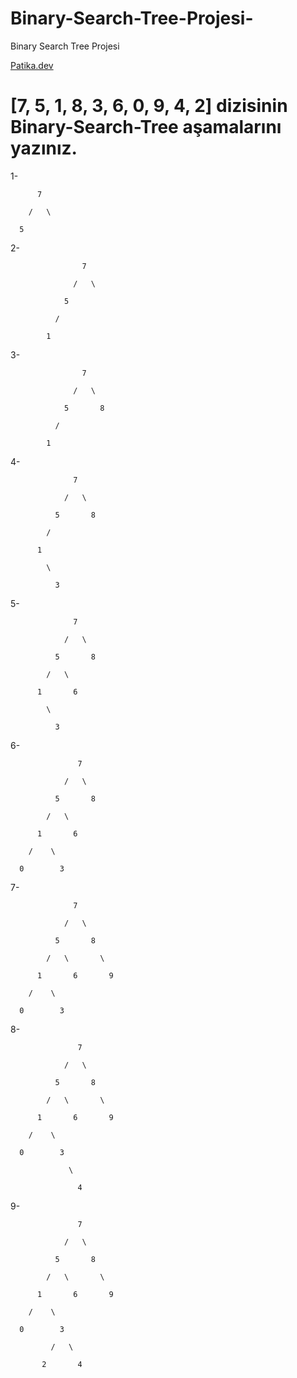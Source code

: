 # Binary-Search-Tree-Projesi-
Binary Search Tree Projesi

[Patika.dev](https://www.patika.dev/tr)

# [7, 5, 1, 8, 3, 6, 0, 9, 4, 2] dizisinin Binary-Search-Tree aşamalarını yazınız.


1-    

          7
          
        /   \
        
      5
      
2-

                    7

                  /   \

                5

              /

            1

  
3-

                    7

                  /   \

                5       8

              /

            1
  
  
4-

                  7
                  
                /   \
                
              5       8
              
            /
            
          1
          
            \
            
              3
        
5-

                  7
                  
                /   \
                
              5       8
              
            /   \
            
          1       6
          
            \
            
              3
              
 6-
 
                   7
                   
                /   \
                
              5       8
              
            /   \
            
          1       6
          
        /    \
        
      0        3
      
 7-
 
                  7
                  
                /   \
                
              5       8
              
            /   \       \
            
          1       6       9
          
        /    \
        
      0        3
              
 8-
 
                   7
                   
                /   \
                
              5       8
              
            /   \       \
            
          1       6       9
          
        /    \
        
      0        3
      
                 \
                 
                   4
              
9-

                   7
                   
                /   \
                
              5       8
              
            /   \       \
            
          1       6       9
          
        /    \
        
      0        3
      
             /   \
             
           2       4
           
              
              
